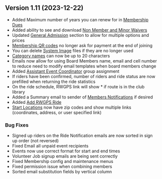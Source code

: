  ## Version 1.11 (2023-12-22)
 - Added Maximum number of years you can renew for in [Membership Dues](/Membership/Configure/dues)
 - Added ability to see and download [Non Member and Minor Waivers](/Leaders/nonMemberWaivers)
 - Updated [General Admission](/GA) section to allow for multiple options and prices
 - [Membership QR codes](/Membership/Configure/qrCodes) no longer ask for payment at the end of joining
 - You can delete [System Image](/Admin/images) files if they are no longer used
 - [Category names](/Leaders/categories) can now be up to 20 characters
 - Emails now allow for using Board Members name, email and cell number to reduce need to modify email templates when board members change
 - Added [Assistant Event Coordinator](/Admin/permissionGroupAssignment) group assignment
 - If riders have been confirmed, number of riders and ride status are now prefilled when returning the ride statistics
 - On the ride schedule, RWGPS link will show * if route is in the club library
 - Added a Summary email to sender of [Members Notifications](/Membership/Configure/notifications) if desired
 - Added [Add RWGPS Ride](/Rides/addByRWGPS)
 - [Start Locations](/Locations/locations) now have zip codes and show multiple links (coordinates, address, or user specified link)

 ### Bug Fixes
 - Signed up riders on the Ride Notification emails are now sorted in sign up order (not reversed)
 - Fixed Email all unpaid event recipients
 - Events now use correct format for start and end times
 - Volunteer Job signup emails are being sent correctly
 - Fixed Membership config and maintenance menus
 - Fixed permission issue when combining members
 - Sorted email substitution fields by vertical column

